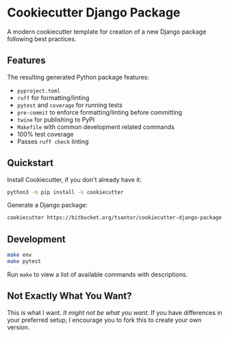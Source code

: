 # Cookiecutter Django Package

A modern cookiecutter template for creation of a new Django package following best practices.

## Features
The resulting generated Python package features:

- `pyproject.toml`
- `ruff` for formatting/linting
- `pytest` and `coverage` for running tests
- `pre-commit` to enforce formatting/linting before committing
- `twine` for publishing to PyPI
- `Makefile` with common development related commands
- 100% test coverage
- Passes `ruff check` linting

## Quickstart

Install Cookiecutter, if you don't already have it:

```bash
python3 -m pip install -U cookiecutter
```

Generate a Django package:

```bash
cookiecutter https://bitbucket.org/tsantor/cookiecutter-django-package.git
```

## Development

```bash
make env
make pytest
```

Run `make` to view a list of available commands with descriptions.

## Not Exactly What You Want?

This is what I want. _It might not be what you want_. If you have differences in your preferred setup, I encourage you to fork this to create your own version.
